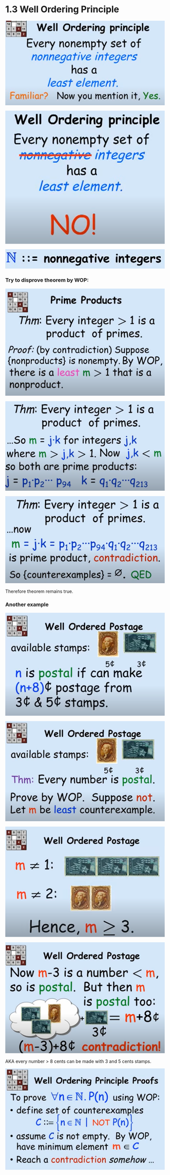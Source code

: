 # 1.3 Well Ordering Principle

![](../../../.gitbook/assets/image%20%2896%29.png)

![Because -1 is not the least &apos;integer&apos;](../../../.gitbook/assets/image%20%2851%29.png)

![](../../../.gitbook/assets/image%20%28105%29.png)

###   Try to disprove theorem by WOP:

![](../../../.gitbook/assets/image%20%2888%29.png)

![](../../../.gitbook/assets/image%20%2864%29.png)

![](../../../.gitbook/assets/image%20%28144%29.png)

Therefore theorem remains true.

### Another example

![](../../../.gitbook/assets/image%20%28124%29.png)

![](../../../.gitbook/assets/image%20%28109%29.png)

![m cannot be 0, 1 or 2](../../../.gitbook/assets/image%20%2837%29.png)

![](../../../.gitbook/assets/image%20%28132%29.png)

AKA every number &gt; 8 cents can be made with 3 and 5 cents stamps.



![or by proving P\(n\), no contradiction](../../../.gitbook/assets/image%20%2859%29.png)

